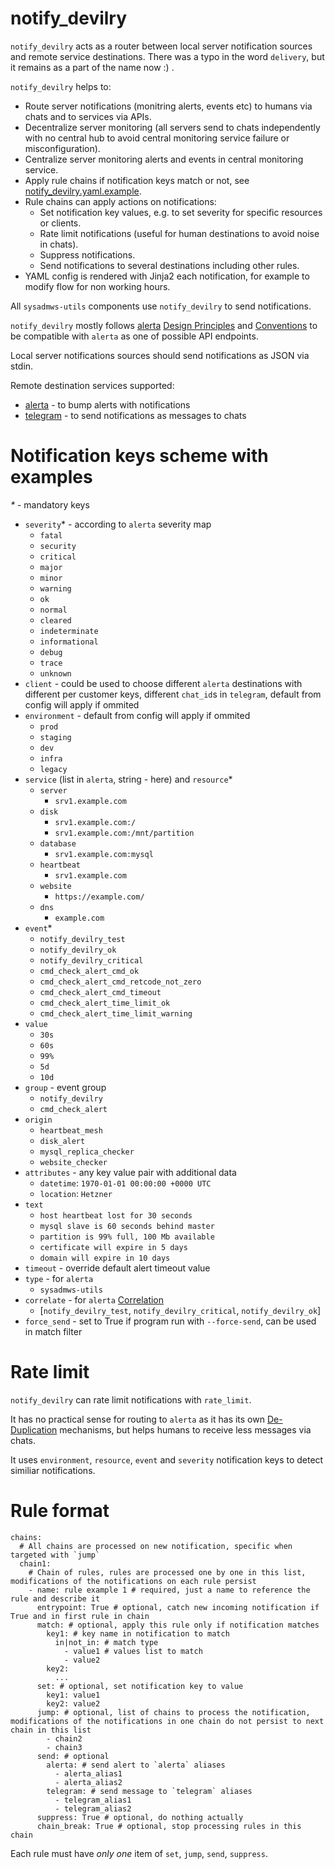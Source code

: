 # notify_devilry

`notify_devilry` acts as a router between local server notification sources and remote service destinations.
There was a typo in the word `delivery`, but it remains as a part of the name now :) .

`notify_devilry` helps to:
- Route server notifications (monitring alerts, events etc) to humans via chats and to services via APIs.
- Decentralize server monitoring (all servers send to chats independently with no central hub to avoid central monitoring service failure or misconfiguration).
- Centralize server monitoring alerts and events in central monitoring service.
- Apply rule chains if notification keys match or not, see [notify_devilry.yaml.example](./notify_devilry.yaml.example).
- Rule chains can apply actions on notifications:
  - Set notification key values, e.g. to set severity for specific resources or clients.
  - Rate limit notifications (useful for human destinations to avoid noise in chats).
  - Suppress notifications.
  - Send notifications to several destinations including other rules.
- YAML config is rendered with Jinja2 each notification, for example to modify flow for non working hours.

All `sysadmws-utils` components use `notify_devilry` to send notifications.

`notify_devilry` mostly follows [alerta](https://docs.alerta.io/en/latest/server.html) [Design Principles](https://docs.alerta.io/en/latest/design.html)
and [Conventions](https://docs.alerta.io/en/latest/conventions.html) to be compatible with `alerta` as one of possible API endpoints.

Local server notifications sources should send notifications as JSON via stdin.

Remote destination services supported:
- [alerta](https://docs.alerta.io/en/latest/server.html) - to bump alerts with notifications
- [telegram](https://telegram.org) - to send notifications as messages to chats

# Notification keys scheme with examples

_*_ - mandatory keys

- `severity`\* - according to `alerta` severity map
  - `fatal`
  - `security`
  - `critical`
  - `major`
  - `minor`
  - `warning`
  - `ok`
  - `normal`
  - `cleared`
  - `indeterminate`
  - `informational`
  - `debug`
  - `trace`
  - `unknown`
- `client` - could be used to choose different `alerta` destinations with different per customer keys, different `chat_id`s in `telegram`, default from config will apply if ommited
- `environment` - default from config will apply if ommited
  - `prod`
  - `staging`
  - `dev`
  - `infra`
  - `legacy`
- `service` (list in `alerta`, string - here) and `resource`\*
  - `server`
    - `srv1.example.com`
  - `disk`
    - `srv1.example.com:/`
    - `srv1.example.com:/mnt/partition`
  - `database`
    - `srv1.example.com:mysql`
  - `heartbeat`
    - `srv1.example.com`
  - `website`
    - `https://example.com/`
  - `dns`
    - `example.com`
- `event`\*
  - `notify_devilry_test`
  - `notify_devilry_ok`
  - `notify_devilry_critical`
  - `cmd_check_alert_cmd_ok`
  - `cmd_check_alert_cmd_retcode_not_zero`
  - `cmd_check_alert_cmd_timeout`
  - `cmd_check_alert_time_limit_ok`
  - `cmd_check_alert_time_limit_warning`
- `value`
  - `30s`
  - `60s`
  - `99%`
  - `5d`
  - `10d`
- `group` - event group
  - `notify_devilry`
  - `cmd_check_alert`
- `origin`
  - `heartbeat_mesh`
  - `disk_alert`
  - `mysql_replica_checker`
  - `website_checker`
- `attributes` - any key value pair with additional data
  - `datetime`: `1970-01-01 00:00:00 +0000 UTC`
  - `location`: `Hetzner`
- `text`
  - `host heartbeat lost for 30 seconds`
  - `mysql slave is 60 seconds behind master`
  - `partition is 99% full, 100 Mb available`
  - `certificate will expire in 5 days`
  - `domain will expire in 10 days`
- `timeout` - override default alert timeout value
- `type` - for `alerta`
  - `sysadmws-utils`
- `correlate` - for `alerta` [Correlation](https://docs.alerta.io/en/latest/server.html#simple-correlation)
  - [`notify_devilry_test`, `notify_devilry_critical`, `notify_devilry_ok`]
- `force_send` - set to True if program run with `--force-send`, can be used in match filter

# Rate limit
`notify_devilry` can rate limit notifications with `rate_limit`.

It has no practical sense for routing to `alerta` as it has its own [De-Duplication](https://docs.alerta.io/en/latest/server.html#de-duplication) mechanisms,
but helps humans to receive less messages via chats.

It uses `environment`, `resource`, `event` and `severity` notification keys to detect similiar notifications.

# Rule format
```
chains:
  # All chains are processed on new notification, specific when targeted with `jump`
  chain1:
    # Chain of rules, rules are processed one by one in this list, modifications of the notifications on each rule persist
    - name: rule example 1 # required, just a name to reference the rule and describe it
      entrypoint: True # optional, catch new incoming notification if True and in first rule in chain
      match: # optional, apply this rule only if notification matches
        key1: # key name in notification to match
          in|not_in: # match type
            - value1 # values list to match
            - value2
        key2:
          ...
      set: # optional, set notification key to value
        key1: value1
        key2: value2
      jump: # optional, list of chains to process the notification, modifications of the notifications in one chain do not persist to next chain in this list
        - chain2
        - chain3
      send: # optional
        alerta: # send alert to `alerta` aliases
          - alerta_alias1
          - alerta_alias2
        telegram: # send message to `telegram` aliases
          - telegram_alias1
          - telegram_alias2
      suppress: True # optional, do nothing actually
      chain_break: True # optional, stop processing rules in this chain
```

Each rule must have *only one* item of `set`, `jump`, `send`, `suppress`.
